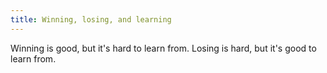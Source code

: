 ```yaml
---
title: Winning, losing, and learning
---
```


Winning is good, but it's hard to learn from. Losing is hard, but it's good to learn from.
